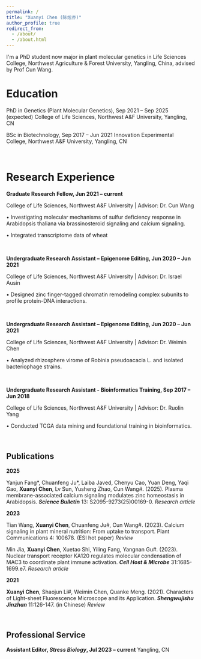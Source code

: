 ```yaml
---
permalink: /
title: "Xuanyi Chen (陈炫亦)"
author_profile: true
redirect_from: 
  - /about/
  - /about.html
---
```


I'm a PhD student now major in plant molecular genetics in Life Sciences College, Northwest Agriculture & Forest University, Yangling, China, advised by Prof Cun Wang. 

Education
======
PhD in Genetics (Plant Molecular Genetics), Sep 2021 – Sep 2025 (expected)
College of Life Sciences, Northwest A&F University, Yangling, CN

BSc in Biotechnology, Sep 2017 – Jun 2021
Innovation Experimental College, Northwest A&F University, Yangling, CN

<br/>

Research Experience
======
<b>Graduate Research Fellow, Jun 2021 – current</b>

College of Life Sciences, Northwest A&F University | Advisor: Dr. Cun Wang

• Investigating molecular mechanisms of sulfur deficiency response in Arabidopsis thaliana via brassinosteroid signaling and calcium signaling.

• Integrated transcriptome data of wheat 

<br/>

<b>Undergraduate Research Assistant – Epigenome Editing, Jun 2020 – Jun 2021</b>

College of Life Sciences, Northwest A&F University | Advisor: Dr. Israel Ausin

• Designed zinc finger-tagged chromatin remodeling complex subunits to profile protein-DNA interactions.

<br/>

<b>Undergraduate Research Assistant – Epigenome Editing, Jun 2020 – Jun 2021</b>

College of Life Sciences, Northwest A&F University | Advisor: Dr. Weimin Chen

• Analyzed rhizosphere virome of Robinia pseudoacacia L. and isolated bacteriophage strains.

<br/>

<b>Undergraduate Research Assistant - Bioinformatics Training, Sep 2017 – Jun 2018</b>

College of Life Sciences, Northwest A&F University | Advisor: Dr. Ruolin Yang

• Conducted TCGA data mining and foundational training in bioinformatics. 

<br/>

Publications
------
**2025**

Yanjun Fang*, Chuanfeng Ju*, Laiba Javed, Chenyu Cao, Yuan Deng, Yaqi Gao, <b>Xuanyi Chen</b>, Lv Sun, Yusheng Zhao, Cun Wang#. (2025). Plasma membrane-associated calcium signaling modulates zinc homeostasis in Arabidopsis. <b><i>Science Bulletin</i></b> 13: S2095-9273(25)00169-0. <i>Research article</i>


**2023**

Tian Wang, <b>Xuanyi Chen</b>, Chuanfeng Ju#, Cun Wang#. (2023). Calcium signaling in plant mineral nutrition: From uptake to transport. Plant Communications 4: 100678. (ESI hot paper) <i>Review</i>


Min Jia, <b>Xuanyi Chen</b>, Xuetao Shi, Yiling Fang, Yangnan Gu#. (2023). Nuclear transport receptor KA120 regulates molecular condensation of MAC3 to coordinate plant immune activation. <b><i>Cell Host & Microbe</i></b> 31:1685-1699.e7. <i>Research article</i>


**2021**

<b>Xuanyi Chen</b>, Shaojun Li#, Weimin Chen, Quanke Meng. (2021). Characters of Light-sheet Fluorescence Microscope and its Application. <b><i>Shengwujishu Jinzhan</i></b> 11:126-147. (in Chinese) <i>Review</i>

<br/>

Professional Service
------
<b>Assistant Editor, <i>Stress Biology</i>, Jul 2023 – current</b>
Yangling, CN
